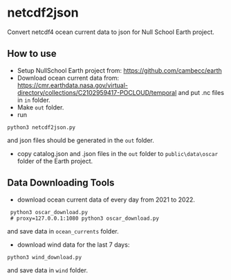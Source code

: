 # netcdf2json

Convert netcdf4 ocean current data to json for Null School Earth project.

## How to use
+ Setup NullSchool Earth project from: https://github.com/cambecc/earth
+ Download ocean current data from: https://cmr.earthdata.nasa.gov/virtual-directory/collections/C2102959417-POCLOUD/temporal and put .nc files in `in` folder.
+ Make `out` folder.
+ run
```
python3 netcdf2json.py
```
and json files should be generated in the `out` folder.
+ copy catalog.json and .json files in the `out` folder to `public\data\oscar` folder of the Earth project.

## Data Downloading Tools
+ download ocean current data of every day from 2021 to 2022.
```
 python3 oscar_download.py
 # proxy=127.0.0.1:1080 python3 oscar_download.py
```
and save data in `ocean_currents` folder.
+ download wind data for the last 7 days:
```
python3 wind_download.py
```
and save data in `wind` folder.